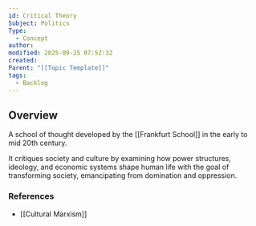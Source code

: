 ```yaml
---
id: Critical Theory
Subject: Politics
Type:
  - Concept
author:
modified: 2025-09-25 07:52:32
created:
Parent: "[[Topic Template]]"
tags:
  - Backlog
---
```


## Overview

A school of thought developed by the [[Frankfurt School]] in the early to mid 20th century.

It critiques society and culture by examining how power structures, ideology, and economic systems shape human life with the goal of transforming society, emancipating from domination and oppression.

### References
- [[Cultural Marxism]]
